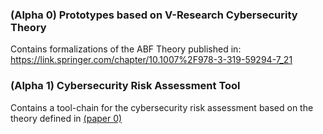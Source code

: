 ### (Alpha 0) Prototypes based on V-Research Cybersecurity Theory
Contains formalizations of the ABF Theory published in: https://link.springer.com/chapter/10.1007%2F978-3-319-59294-7_21

### (Alpha 1) Cybersecurity Risk Assessment Tool
Contains a tool-chain for the cybersecurity risk assessment based on the theory defined in [(paper 0)](../reports)
